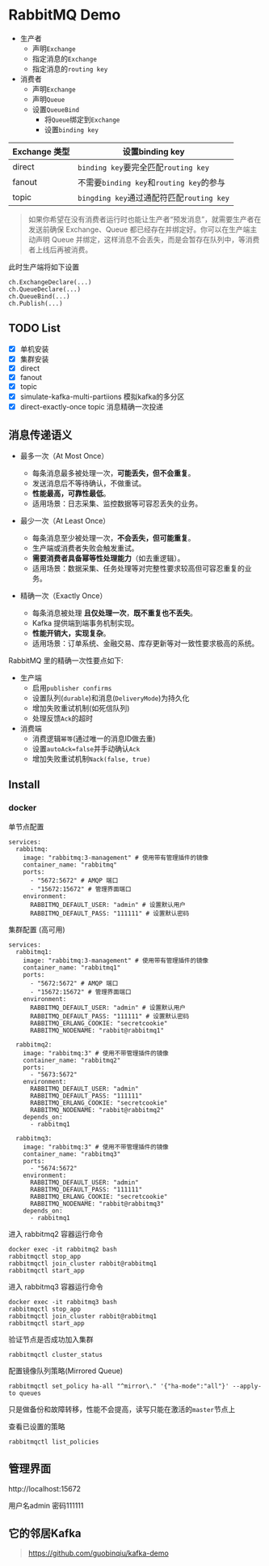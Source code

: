 # RabbitMQ Demo

- 生产者
  - 声明`Exchange`
  - 指定消息的`Exchange`
  - 指定消息的`routing key`
- 消费者
  - 声明`Exchange`
  - 声明`Queue`
  - 设置`QueueBind`
    - 将`Queue`绑定到`Exchange`
    - 设置`binding key`

| Exchange 类型 | 设置binding key                           |
| ------------- | ----------------------------------------- |
| direct        | `binding key`要完全匹配`routing key`      |
| fanout        | 不需要`binding key`和`routing key`的参与  |
| topic         | `bingding key`通过通配符匹配`routing key` |

> 如果你希望在没有消费者运行时也能让生产者“预发消息”，就需要生产者在发送前确保 Exchange、Queue 都已经存在并绑定好。你可以在生产端主动声明 Queue 并绑定，这样消息不会丢失，而是会暂存在队列中，等消费者上线后再被消费。

此时生产端将如下设置
```
ch.ExchangeDeclare(...)
ch.QueueDeclare(...)
ch.QueueBind(...)
ch.Publish(...)
```

## TODO List

- [x] 单机安装
- [x] 集群安装
- [x] direct
- [x] fanout
- [x] topic
- [x] simulate-kafka-multi-partiions 模拟kafka的多分区
- [x] direct-exactly-once topic 消息精确一次投递

## 消息传递语义

- 最多一次（At Most Once）
  - 每条消息最多被处理一次，**可能丢失，但不会重复**。
  - 发送消息后不等待确认，不做重试。
  - **性能最高，可靠性最低**。
  - 适用场景：日志采集、监控数据等可容忍丢失的业务。

- 最少一次（At Least Once）
  - 每条消息至少被处理一次，**不会丢失，但可能重复**。
  - 生产端或消费者失败会触发重试。
  - **需要消费者具备幂等性处理能力**（如去重逻辑）。
  - 适用场景：数据采集、任务处理等对完整性要求较高但可容忍重复的业务。

- 精确一次（Exactly Once）
  - 每条消息被处理 **且仅处理一次**，**既不重复也不丢失**。
  - Kafka 提供端到端事务机制实现。
  - **性能开销大，实现复杂**。
  - 适用场景：订单系统、金融交易、库存更新等对一致性要求极高的系统。

RabbitMQ 里的精确一次性要点如下:

- 生产端
  - 启用`publisher confirms`
  - 设置队列(`durable`)和消息(`DeliveryMode`)为持久化
  - 增加失败重试机制(如死信队列)
  - 处理反馈`Ack`的超时
- 消费端
  - 消费逻辑`幂等`(通过唯一的消息ID做去重)
  - 设置`autoAck=false`并手动确认`Ack`
  - 增加失败重试机制`Nack(false, true)`

## Install

### docker

单节点配置

```
services:
  rabbitmq:
    image: "rabbitmq:3-management" # 使用带有管理插件的镜像
    container_name: "rabbitmq"
    ports:
      - "5672:5672" # AMQP 端口
      - "15672:15672" # 管理界面端口
    environment:
      RABBITMQ_DEFAULT_USER: "admin" # 设置默认用户
      RABBITMQ_DEFAULT_PASS: "111111" # 设置默认密码
```

集群配置 (高可用)

```
services:
  rabbitmq1:
    image: "rabbitmq:3-management" # 使用带有管理插件的镜像
    container_name: "rabbitmq1"
    ports:
      - "5672:5672" # AMQP 端口
      - "15672:15672" # 管理界面端口
    environment:
      RABBITMQ_DEFAULT_USER: "admin" # 设置默认用户
      RABBITMQ_DEFAULT_PASS: "111111" # 设置默认密码
      RABBITMQ_ERLANG_COOKIE: "secretcookie"
      RABBITMQ_NODENAME: "rabbit@rabbitmq1"

  rabbitmq2:
    image: "rabbitmq:3" # 使用不带管理插件的镜像
    container_name: "rabbitmq2"
    ports:
      - "5673:5672"
    environment:
      RABBITMQ_DEFAULT_USER: "admin"
      RABBITMQ_DEFAULT_PASS: "111111"
      RABBITMQ_ERLANG_COOKIE: "secretcookie"
      RABBITMQ_NODENAME: "rabbit@rabbitmq2"
    depends_on:
      - rabbitmq1

  rabbitmq3:
    image: "rabbitmq:3" # 使用不带管理插件的镜像
    container_name: "rabbitmq3"
    ports:
      - "5674:5672"
    environment:
      RABBITMQ_DEFAULT_USER: "admin"
      RABBITMQ_DEFAULT_PASS: "111111"
      RABBITMQ_ERLANG_COOKIE: "secretcookie"
      RABBITMQ_NODENAME: "rabbit@rabbitmq3"
    depends_on:
      - rabbitmq1
```

进入 rabbitmq2 容器运行命令

```
docker exec -it rabbitmq2 bash
rabbitmqctl stop_app
rabbitmqctl join_cluster rabbit@rabbitmq1
rabbitmqctl start_app
```

进入 rabbitmq3 容器运行命令

```
docker exec -it rabbitmq3 bash
rabbitmqctl stop_app
rabbitmqctl join_cluster rabbit@rabbitmq1
rabbitmqctl start_app
```

验证节点是否成功加入集群

```
rabbitmqctl cluster_status
```

配置镜像队列策略(Mirrored Queue)

```
rabbitmqctl set_policy ha-all "^mirror\." '{"ha-mode":"all"}' --apply-to queues
```

只是做备份和故障转移，性能不会提高，读写只能在激活的`master`节点上

查看已设置的策略

```
rabbitmqctl list_policies
```

## 管理界面

http://localhost:15672

用户名admin
密码111111

## 它的邻居Kafka

> https://github.com/guobinqiu/kafka-demo